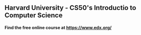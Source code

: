 ## Harvard University - CS50's Introductio to Computer Science

#### Find the free online course at https://www.edx.org/

